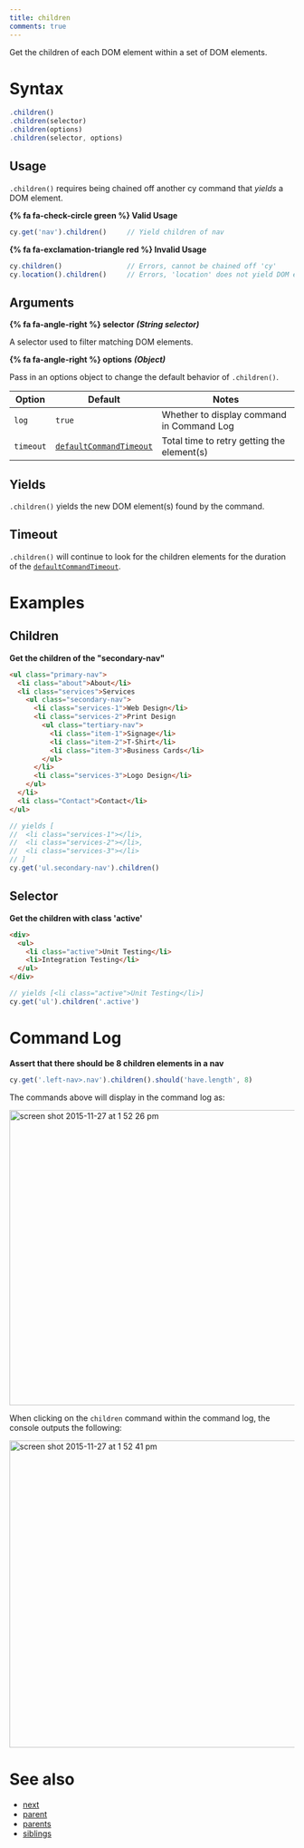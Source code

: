 ```yaml
---
title: children
comments: true
---
```


Get the children of each DOM element within a set of DOM elements.

# Syntax

```javascript
.children()
.children(selector)
.children(options)
.children(selector, options)
```

## Usage

`.children()` requires being chained off another cy command that *yields* a DOM element.

**{% fa fa-check-circle green %} Valid Usage**

```javascript
cy.get('nav').children()     // Yield children of nav
```

**{% fa fa-exclamation-triangle red %} Invalid Usage**

```javascript
cy.children()                // Errors, cannot be chained off 'cy'
cy.location().children()     // Errors, 'location' does not yield DOM element
```

## Arguments

**{% fa fa-angle-right %} selector**  ***(String selector)***

A selector used to filter matching DOM elements.

**{% fa fa-angle-right %} options**  ***(Object)***

Pass in an options object to change the default behavior of `.children()`.

Option | Default | Notes
--- | --- | ---
`log` | `true` | Whether to display command in Command Log
`timeout` | [`defaultCommandTimeout`](https://on.cypress.io/guides/configuration#timeouts) | Total time to retry getting the element(s)

## Yields

`.children()` yields the new DOM element(s) found by the command.

## Timeout

`.children()` will continue to look for the children elements for the duration of the [`defaultCommandTimeout`](https://on.cypress.io/guides/configuration#timeouts).

# Examples

## Children

**Get the children of the "secondary-nav"**

```html
<ul class="primary-nav">
  <li class="about">About</li>
  <li class="services">Services
    <ul class="secondary-nav">
      <li class="services-1">Web Design</li>
      <li class="services-2">Print Design
        <ul class="tertiary-nav">
          <li class="item-1">Signage</li>
          <li class="item-2">T-Shirt</li>
          <li class="item-3">Business Cards</li>
        </ul>
      </li>
      <li class="services-3">Logo Design</li>
    </ul>
  </li>
  <li class="Contact">Contact</li>
</ul>
```

```javascript
// yields [
//  <li class="services-1"></li>,
//  <li class="services-2"></li>,
//  <li class="services-3"></li>
// ]
cy.get('ul.secondary-nav').children()
```

## Selector

**Get the children with class 'active'**

```html
<div>
  <ul>
    <li class="active">Unit Testing</li>
    <li>Integration Testing</li>
  </ul>
</div>
```

```javascript
// yields [<li class="active">Unit Testing</li>]
cy.get('ul').children('.active')
```

# Command Log

**Assert that there should be 8 children elements in a nav**

```javascript
cy.get('.left-nav>.nav').children().should('have.length', 8)
```

The commands above will display in the command log as:

<img width="521" alt="screen shot 2015-11-27 at 1 52 26 pm" src="https://cloud.githubusercontent.com/assets/1271364/11447069/2b0f8a7e-950e-11e5-96b5-9d82d9fdddec.png">

When clicking on the `children` command within the command log, the console outputs the following:

<img width="542" alt="screen shot 2015-11-27 at 1 52 41 pm" src="https://cloud.githubusercontent.com/assets/1271364/11447071/2e9252bc-950e-11e5-9a32-e5860da89160.png">

# See also

- [next](https://on.cypress.io/api/next)
- [parent](https://on.cypress.io/api/parent)
- [parents](https://on.cypress.io/api/parents)
- [siblings](https://on.cypress.io/api/siblings)
